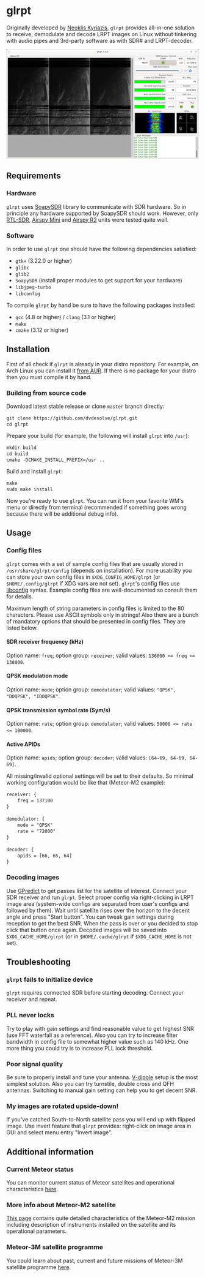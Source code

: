 # glrpt
Originally developed by [Neoklis Kyriazis](http://www.5b4az.org/), `glrpt` provides all-in-one solution to receive, demodulate and decode LRPT images on Linux without tinkering with audio pipes and 3rd-party software as with SDR# and LRPT-decoder.

![Screenshot of version 2.6.0](screen_2.6.0.png "glrpt version 2.6.0")

## Requirements

### Hardware
`glrpt` uses [SoapySDR](https://github.com/pothosware/SoapySDR) library to communicate with SDR hardware. So in principle any hardware supported by SoapySDR should work. However, only [RTL-SDR](https://www.rtl-sdr.com/buy-rtl-sdr-dvb-t-dongles/), [Airspy Mini](https://airspy.com/airspy-mini) and [Airspy R2](https://airspy.com/airspy-r2) units were tested quite well.

### Software
In order to use `glrpt` one should have the following dependencies satisfied:
- `gtk+` (3.22.0 or higher)
- `glibc`
- `glib2`
- `SoapySDR` (install proper modules to get support for your hardware)
- `libjpeg-turbo`
- `libconfig`

To compile `glrpt` by hand be sure to have the following packages installed:
- `gcc` (4.8 or higher) / `clang` (3.1 or higher)
- `make`
- `cmake` (3.12 or higher)

## Installation
First of all check if `glrpt` is already in your distro repository. For example, on Arch Linux you can install it [from AUR](https://aur.archlinux.org/packages/glrpt/). If there is no package for your distro then you must compile it by hand.

### Building from source code
Download latest stable release or clone `master` branch directly:
```
git clone https://github.com/dvdesolve/glrpt.git
cd glrpt
```

Prepare your build (for example, the following will install `glrpt` into `/usr`):
```
mkdir build
cd build
cmake -DCMAKE_INSTALL_PREFIX=/usr ..
```

Build and install `glrpt`:
```
make
sudo make install
```

Now you're ready to use `glrpt`. You can run it from your favorite WM's menu or directly from terminal (recommended if something goes wrong because there will be additional debug info).

## Usage

### Config files
`glrpt` comes with a set of sample config files that are usually stored in `/usr/share/glrpt/config` (depends on installation). For more usability you can store your own config files in `$XDG_CONFIG_HOME/glrpt` (or `$HOME/.config/glrpt` if XDG vars are not set). `glrpt`'s config files use [libconfig](http://hyperrealm.github.io/libconfig/) syntax. Example config files are well-documented so consult them for details.

Maximum length of string parameters in config files is limited to the 80 characters. Please use ASCII symbols only in strings! Also there are a bunch of mandatory options that should be presented in config files. They are listed below.

#### SDR receiver frequency (kHz)
Option name: `freq`; option group: `receiver`; valid values: `136000 <= freq <= 138000`.

#### QPSK modulation mode
Option name: `mode`; option group: `demodulator`; valid values: `"QPSK", "DOQPSK", "IDOQPSK"`.

#### QPSK transmission symbol rate (Sym/s)
Option name: `rate`; option group: `demodulator`; valid values: `50000 <= rate <= 100000`.

#### Active APIDs
Option name: `apids`; option group: `decoder`; valid values: `[64-69, 64-69, 64-69]`.

All missing/invalid optional settings will be set to their defaults. So minimal working configuration would be like that (Meteor-M2 example):
```
receiver: {
    freq = 137100
}

demodulator: {
    mode = "QPSK"
    rate = "72000"
}

decoder: {
    apids = [66, 65, 64]
}
```

### Decoding images
Use [GPredict](https://github.com/csete/gpredict) to get passes list for the satellite of interest. Connect your SDR receiver and run `glrpt`. Select proper config via right-clicking in LRPT image area (system-wide configs are separated from user's configs and followed by them). Wait until satellite rises over the horizon to the decent angle and press "Start button". You can tweak gain settings during reception to get the best SNR. When the pass is over or you decided to stop click that button once again. Decoded images will be saved into `$XDG_CACHE_HOME/glrpt` (or in `$HOME/.cache/glrpt` if `$XDG_CACHE_HOME` is not set).

## Troubleshooting

### `glrpt` fails to initialize device
`glrpt` requires connected SDR before starting decoding. Connect your receiver and repeat.

### PLL never locks
Try to play with gain settings and find reasonable value to get highest SNR (use FFT waterfall as a reference). Also you can try to increase filter bandwidth in config file to somewhat higher value such as 140 kHz. One more thing you could try is to increase PLL lock threshold.

### Poor signal quality
Be sure to properly install and tune your antenna. [V-dipole](https://lna4all.blogspot.com/2017/02/diy-137-mhz-wx-sat-v-dipole-antenna.html) setup is the most simplest solution. Also you can try turnstile, double cross and QFH antennas. Switching to manual gain setting can help you to get decent SNR.

### My images are rotated upside-down!
If you've catched South-to-North satellite pass you will end up with flipped image. Use invert feature that `glrpt` provides: right-click on image area in GUI and select menu entry "Invert image".

## Additional information

### Current Meteor status
You can monitor current status of Meteor satellites and operational characteristics [here](http://happysat.nl/Meteor/html/Meteor_Status.html).

### More info about Meteor-M2 satellite
[This page](https://directory.eoportal.org/web/eoportal/satellite-missions/m/meteor-m-2) contains quite detailed characteristics of the Meteor-M2 mission including description of instruments installed on the satellite and its operational parameters.

### Meteor-3M satellite programme
You could learn about past, current and future missions of Meteor-3M satellite programme [here](https://www.wmo-sat.info/oscar/satelliteprogrammes/view/100).
